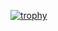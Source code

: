 [![trophy](https://github-profile-trophy.vercel.app/?username=kazuki13070311&column=8&theme=dracula)](https://github.com/ryo-ma/github-profile-trophy)
